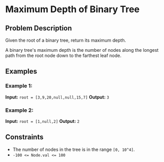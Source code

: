 
# Maximum Depth of Binary Tree

## Problem Description

Given the root of a binary tree, return its maximum depth.

A binary tree's maximum depth is the number of nodes along the longest path from the root node down to the farthest leaf node.

## Examples

### Example 1:

**Input:** `root = [3,9,20,null,null,15,7]`
**Output:** `3`

### Example 2:

**Input:** `root = [1,null,2]`
**Output:** `2`

## Constraints

*   The number of nodes in the tree is in the range `[0, 10^4]`.
*   `-100 <= Node.val <= 100`

